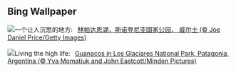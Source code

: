 ## Bing Wallpaper
![](https://www.bing.com/th?id=OHR.LlanberisSnowdoniaSunset_ZH-CN6682238671_UHD.jpg&w=1000)一个让人沉思的地方:&nbsp;&ensp;[林帕达恩湖，斯诺登尼亚国家公园， 威尔士 (© Joe Daniel Price/Getty Images)](https://www.bing.com/th?id=OHR.LlanberisSnowdoniaSunset_ZH-CN6682238671_UHD.jpg)
<br><br/>
![](https://www.bing.com/th?id=OHR.PatagoniaGuanaco_EN-US0251074250_UHD.jpg&w=1000)Living the high life:&nbsp;&ensp;[Guanacos in Los Glaciares National Park, Patagonia, Argentina (© Yva Momatiuk and John Eastcott/Minden Pictures)](https://www.bing.com/th?id=OHR.PatagoniaGuanaco_EN-US0251074250_UHD.jpg)
<br><br/>
